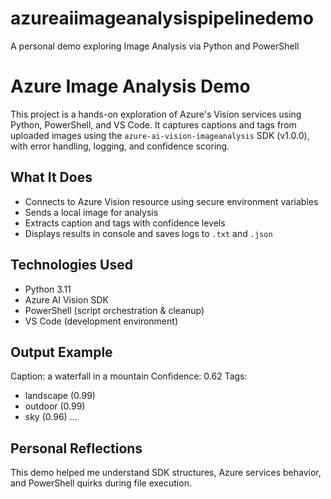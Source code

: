 # azureaiimageanalysispipelinedemo
A personal demo exploring Image Analysis via Python and PowerShell
# Azure Image Analysis Demo 

This project is a hands-on exploration of Azure's Vision services using Python, PowerShell, and VS Code. It captures captions and tags from uploaded images using the `azure-ai-vision-imageanalysis` SDK (v1.0.0), with error handling, logging, and confidence scoring.

## What It Does

- Connects to Azure Vision resource using secure environment variables
- Sends a local image for analysis
- Extracts caption and tags with confidence levels
- Displays results in console and saves logs to `.txt` and `.json`

## Technologies Used

- Python 3.11
- Azure AI Vision SDK
- PowerShell (script orchestration & cleanup)
- VS Code (development environment)

## Output Example

Caption: a waterfall in a mountain Confidence: 0.62
Tags:
- landscape (0.99)
- outdoor (0.99)
- sky (0.96) ...

## Personal Reflections

This demo helped me understand SDK structures, Azure services behavior, and PowerShell quirks during file execution.
